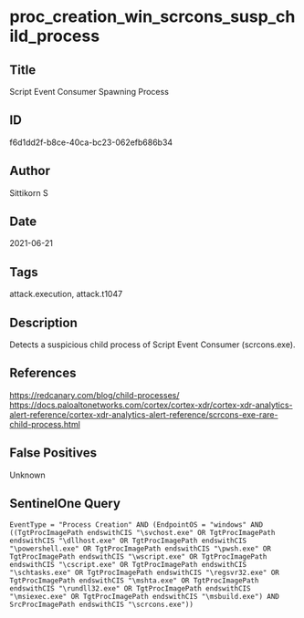 # proc_creation_win_scrcons_susp_child_process

## Title
Script Event Consumer Spawning Process

## ID
f6d1dd2f-b8ce-40ca-bc23-062efb686b34

## Author
Sittikorn S

## Date
2021-06-21

## Tags
attack.execution, attack.t1047

## Description
Detects a suspicious child process of Script Event Consumer (scrcons.exe).

## References
https://redcanary.com/blog/child-processes/
https://docs.paloaltonetworks.com/cortex/cortex-xdr/cortex-xdr-analytics-alert-reference/cortex-xdr-analytics-alert-reference/scrcons-exe-rare-child-process.html

## False Positives
Unknown

## SentinelOne Query
```
EventType = "Process Creation" AND (EndpointOS = "windows" AND ((TgtProcImagePath endswithCIS "\svchost.exe" OR TgtProcImagePath endswithCIS "\dllhost.exe" OR TgtProcImagePath endswithCIS "\powershell.exe" OR TgtProcImagePath endswithCIS "\pwsh.exe" OR TgtProcImagePath endswithCIS "\wscript.exe" OR TgtProcImagePath endswithCIS "\cscript.exe" OR TgtProcImagePath endswithCIS "\schtasks.exe" OR TgtProcImagePath endswithCIS "\regsvr32.exe" OR TgtProcImagePath endswithCIS "\mshta.exe" OR TgtProcImagePath endswithCIS "\rundll32.exe" OR TgtProcImagePath endswithCIS "\msiexec.exe" OR TgtProcImagePath endswithCIS "\msbuild.exe") AND SrcProcImagePath endswithCIS "\scrcons.exe"))

```
